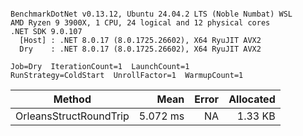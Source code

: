 ```

BenchmarkDotNet v0.13.12, Ubuntu 24.04.2 LTS (Noble Numbat) WSL
AMD Ryzen 9 3900X, 1 CPU, 24 logical and 12 physical cores
.NET SDK 9.0.107
  [Host] : .NET 8.0.17 (8.0.1725.26602), X64 RyuJIT AVX2
  Dry    : .NET 8.0.17 (8.0.1725.26602), X64 RyuJIT AVX2

Job=Dry  IterationCount=1  LaunchCount=1  
RunStrategy=ColdStart  UnrollFactor=1  WarmupCount=1  

```
| Method                 | Mean     | Error | Allocated |
|----------------------- |---------:|------:|----------:|
| OrleansStructRoundTrip | 5.072 ms |    NA |   1.33 KB |
